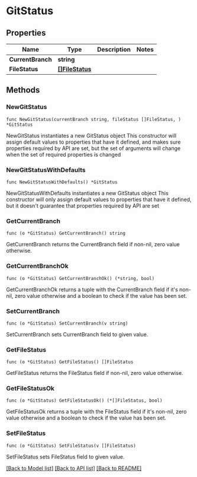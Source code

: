 # GitStatus

## Properties

Name | Type | Description | Notes
------------ | ------------- | ------------- | -------------
**CurrentBranch** | **string** |  | 
**FileStatus** | [**[]FileStatus**](FileStatus.md) |  | 

## Methods

### NewGitStatus

`func NewGitStatus(currentBranch string, fileStatus []FileStatus, ) *GitStatus`

NewGitStatus instantiates a new GitStatus object
This constructor will assign default values to properties that have it defined,
and makes sure properties required by API are set, but the set of arguments
will change when the set of required properties is changed

### NewGitStatusWithDefaults

`func NewGitStatusWithDefaults() *GitStatus`

NewGitStatusWithDefaults instantiates a new GitStatus object
This constructor will only assign default values to properties that have it defined,
but it doesn't guarantee that properties required by API are set

### GetCurrentBranch

`func (o *GitStatus) GetCurrentBranch() string`

GetCurrentBranch returns the CurrentBranch field if non-nil, zero value otherwise.

### GetCurrentBranchOk

`func (o *GitStatus) GetCurrentBranchOk() (*string, bool)`

GetCurrentBranchOk returns a tuple with the CurrentBranch field if it's non-nil, zero value otherwise
and a boolean to check if the value has been set.

### SetCurrentBranch

`func (o *GitStatus) SetCurrentBranch(v string)`

SetCurrentBranch sets CurrentBranch field to given value.


### GetFileStatus

`func (o *GitStatus) GetFileStatus() []FileStatus`

GetFileStatus returns the FileStatus field if non-nil, zero value otherwise.

### GetFileStatusOk

`func (o *GitStatus) GetFileStatusOk() (*[]FileStatus, bool)`

GetFileStatusOk returns a tuple with the FileStatus field if it's non-nil, zero value otherwise
and a boolean to check if the value has been set.

### SetFileStatus

`func (o *GitStatus) SetFileStatus(v []FileStatus)`

SetFileStatus sets FileStatus field to given value.



[[Back to Model list]](../README.md#documentation-for-models) [[Back to API list]](../README.md#documentation-for-api-endpoints) [[Back to README]](../README.md)



